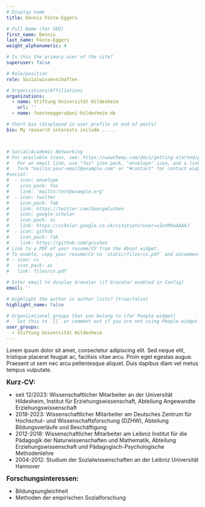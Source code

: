 ```yaml
---
# Display name
title: Dennis Föste-Eggers

# Full Name (for SEO)
first_name: Dennis
last_name: Föste-Eggers
weight_alphanumeric: 4

# Is this the primary user of the site?
superuser: false

# Role/position
role: Sozialwissenschaften

# Organizations/Affiliations
organizations:
  - name: Stiftung Universität Hildesheim
    url: ''
  - name: foesteeggers@uni-hildesheim.de

# Short bio (displayed in user profile at end of posts)
bio: My research interests include .....



# Social/Academic Networking
# For available icons, see: https://wowchemy.com/docs/getting-started/page-builder/#icons
#   For an email link, use "fas" icon pack, "envelope" icon, and a link in the
#   form "mailto:your-email@example.com" or "#contact" for contact widget.
#social:
#  - icon: envelope
#    icon_pack: fas
#    link: 'mailto:test@example.org'
#  - icon: twitter
#    icon_pack: fab
#    link: https://twitter.com/GeorgeCushen
#  - icon: google-scholar
#    icon_pack: ai
#    link: https://scholar.google.co.uk/citations?user=sIwtMXoAAAAJ
#  - icon: github
#    icon_pack: fab
#    link: https://github.com/gcushen
# Link to a PDF of your resume/CV from the About widget.
# To enable, copy your resume/CV to `static/files/cv.pdf` and uncomment the lines below.
# - icon: cv
#   icon_pack: ai
#   link: files/cv.pdf

# Enter email to display Gravatar (if Gravatar enabled in Config)
email: ''

# Highlight the author in author lists? (true/false)
highlight_name: false

# Organizational groups that you belong to (for People widget)
#   Set this to `[]` or comment out if you are not using People widget.
user_groups:
  - Stiftung Universität Hildesheim
---
```


Lorem ipsum dolor sit amet, consectetur adipiscing elit. Sed neque elit, tristique placerat feugiat ac, facilisis vitae arcu. Proin eget egestas augue. Praesent ut sem nec arcu pellentesque aliquet. Duis dapibus diam vel metus tempus vulputate. <br>

<big>**Kurz-CV:**</big>
- seit 12/2023: Wissenschaftlicher Mitarbeiter an der Universität Hildesheim, Institut für Erziehungswissenschaft, Abteilung Angewandte Erziehungswissenschaft
- 2018-2023: Wissenschaftlicher Mitarbeiter am Deutsches Zentrum für Hochschul- und Wissenschaftsforschung (DZHW), Abteilung Bildungsverläufe und Beschäftigung
- 2012-2018: Wissenschaftlicher Mitarbeiter am Leibniz Institut für die Pädagogik der Naturwissenschaften und Mathematik, Abteilung Erziehungswissenschaft und Pädagogisch-Psychologische Methodenlehre
- 2004-2012: Studium der Sozialwissenschaften an der Leibniz Universität Hannover

<big>**Forschungsinteressen:**</big>
- Bildungsungleichheit
- Methoden der empirischen Sozialforschung

